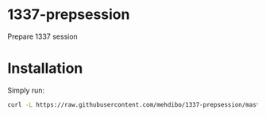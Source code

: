 # 1337-prepsession
Prepare 1337 session

# Installation
Simply run:
```sh
curl -L https://raw.githubusercontent.com/mehdibo/1337-prepsession/master/install.sh | zsh
```